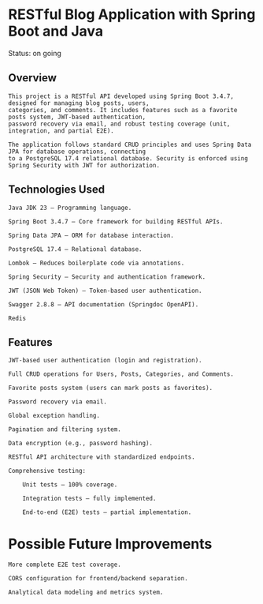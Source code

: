 # RESTful Blog Application with Spring Boot and Java

Status: on going

##  Overview

    This project is a RESTful API developed using Spring Boot 3.4.7, designed for managing blog posts, users,
    categories, and comments. It includes features such as a favorite posts system, JWT-based authentication, 
    password recovery via email, and robust testing coverage (unit, integration, and partial E2E).
    
    The application follows standard CRUD principles and uses Spring Data JPA for database operations, connecting 
    to a PostgreSQL 17.4 relational database. Security is enforced using Spring Security with JWT for authorization.

## Technologies Used

    Java JDK 23 – Programming language.

    Spring Boot 3.4.7 – Core framework for building RESTful APIs.

    Spring Data JPA – ORM for database interaction.

    PostgreSQL 17.4 – Relational database.

    Lombok – Reduces boilerplate code via annotations.

    Spring Security – Security and authentication framework.

    JWT (JSON Web Token) – Token-based user authentication.

    Swagger 2.8.8 – API documentation (Springdoc OpenAPI).

    Redis 

## Features

    JWT-based user authentication (login and registration).

    Full CRUD operations for Users, Posts, Categories, and Comments.

    Favorite posts system (users can mark posts as favorites).

    Password recovery via email.

    Global exception handling.

    Pagination and filtering system.

    Data encryption (e.g., password hashing).

    RESTful API architecture with standardized endpoints.

    Comprehensive testing:

        Unit tests – 100% coverage.

        Integration tests – fully implemented.

        End-to-end (E2E) tests – partial implementation.


# Possible Future Improvements

    More complete E2E test coverage.

    CORS configuration for frontend/backend separation.

    Analytical data modeling and metrics system.